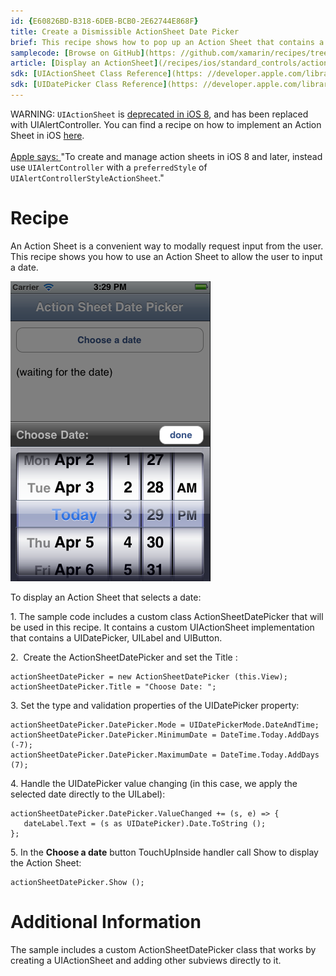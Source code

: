```yaml
---
id: {E60826BD-B318-6DEB-BCB0-2E62744E868F}  
title: Create a Dismissible ActionSheet Date Picker  
brief: This recipe shows how to pop up an Action Sheet that contains a Date Picker.  
samplecode: [Browse on GitHub](https: //github.com/xamarin/recipes/tree/master/ios/standard_controls/actionsheet/create_a_dismissable_actionsheet_date_picker)  
article: [Display an ActionSheet](/recipes/ios/standard_controls/actionsheet/display_an_actionsheet)  
sdk: [UIActionSheet Class Reference](https: //developer.apple.com/library/ios/documentation/UIKit/Reference/UIActionSheet_Class/Reference/Reference.html)  
sdk: [UIDatePicker Class Reference](https: //developer.apple.com/library/ios/documentation/UIKit/Reference/UIDatePicker_Class/)  
---
```


<div class="note">WARNING:  <code>UIActionSheet</code> is <a href="https: //developer.apple.com/library/ios/documentation/UIKit/Reference/UIActionSheet_Class/">deprecated in iOS 8</a>, and has been replaced with UIAlertController. You can find a recipe on how to implement an Action Sheet in iOS <a href="/recipes/ios/standard_controls/alertcontroller/">here</a>.</br></br> <a href="https: //developer.apple.com/library/ios/documentation/uikit/reference/uiactionsheet_class/index.html">Apple says: </a> "To create and manage action sheets in iOS 8 and later, instead use <code>UIAlertController</code> with a <code>preferredStyle</code> of <code>UIAlertControllerStyleActionSheet</code>."</div>

<a name="Recipe" class="injected"></a>
# Recipe

An Action Sheet is a convenient way to modally request input from the user.
This recipe shows you how to use an Action Sheet to allow the user to input a
date.

 ![](Images/ActionSheetDatePicker.png)

To display an Action Sheet that selects a date: 

1.&nbsp;The sample code includes a custom class <span class="s2">ActionSheetDatePicker</span> that will be used in this recipe. It contains
a custom <span class="s2">UIActionSheet</span> implementation that contains a <span class="s2">UIDatePicker</span>, <span class="s2">UILabel</span> and <span class="s2">UIButton</span>.

2.&nbsp; <span class="s3">Create the</span> ActionSheetDatePicker <span class="s3">and set the</span> Title <span class="s3">: </span>

```
actionSheetDatePicker = new ActionSheetDatePicker (this.View);
actionSheetDatePicker.Title = "Choose Date: ";
```

3.&nbsp;Set the type and validation properties of the <span class="s2">UIDatePicker</span> property: 

```
actionSheetDatePicker.DatePicker.Mode = UIDatePickerMode.DateAndTime;
actionSheetDatePicker.DatePicker.MinimumDate = DateTime.Today.AddDays (-7);
actionSheetDatePicker.DatePicker.MaximumDate = DateTime.Today.AddDays (7);
```

4.&nbsp;Handle the <span class="s2">UIDatePicker</span> value changing (in
this case, we apply the selected date directly to the <span class="s2">UILabel</span>): 

```
actionSheetDatePicker.DatePicker.ValueChanged += (s, e) => {
   dateLabel.Text = (s as UIDatePicker).Date.ToString ();
};
```

5.&nbsp;In the <span class="s4"><strong>Choose a date</strong></span> button <span class="s2">TouchUpInside</span> handler call <span class="s2">Show</span>
to display the Action Sheet: 

```
actionSheetDatePicker.Show ();
```

 <a name="Additional_Information" class="injected"></a>


# Additional Information

The sample includes a custom <span class="s2">ActionSheetDatePicker</span>
class that works by creating a <span class="s2">UIActionSheet</span> and adding
other subviews directly to it.